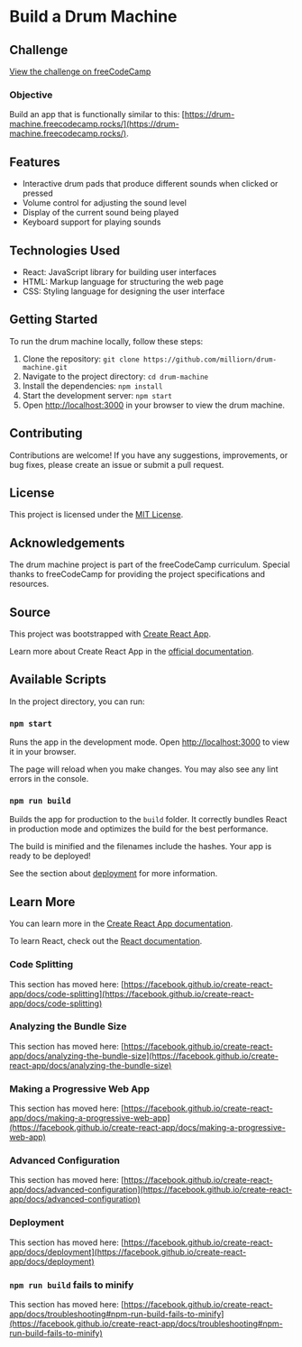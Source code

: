 # Build a Drum Machine

## Challenge

[View the challenge on freeCodeCamp](https://www.freecodecamp.org/learn/front-end-development-libraries/front-end-development-libraries-projects/build-a-drum-machine)

### Objective

Build an app that is functionally similar to this: [https://drum-machine.freecodecamp.rocks/](https://drum-machine.freecodecamp.rocks/).

## Features

- Interactive drum pads that produce different sounds when clicked or pressed
- Volume control for adjusting the sound level
- Display of the current sound being played
- Keyboard support for playing sounds

## Technologies Used

- React: JavaScript library for building user interfaces
- HTML: Markup language for structuring the web page
- CSS: Styling language for designing the user interface

## Getting Started

To run the drum machine locally, follow these steps:

1. Clone the repository: `git clone https://github.com/milliorn/drum-machine.git`
2. Navigate to the project directory: `cd drum-machine`
3. Install the dependencies: `npm install`
4. Start the development server: `npm start`
5. Open [http://localhost:3000](http://localhost:3000) in your browser to view the drum machine.

## Contributing

Contributions are welcome! If you have any suggestions, improvements, or bug fixes, please create an issue or submit a pull request.

## License

This project is licensed under the [MIT License](https://opensource.org/licenses/MIT).

## Acknowledgements

The drum machine project is part of the freeCodeCamp curriculum. Special thanks to freeCodeCamp for providing the project specifications and resources.

## Source

This project was bootstrapped with [Create React App](https://github.com/facebook/create-react-app).

Learn more about Create React App in the [official documentation](https://create-react-app.dev/).

## Available Scripts

In the project directory, you can run:

### `npm start`

Runs the app in the development mode.
Open [http://localhost:3000](http://localhost:3000) to view it in your browser.

The page will reload when you make changes.
You may also see any lint errors in the console.

### `npm run build`

Builds the app for production to the `build` folder.
It correctly bundles React in production mode and optimizes the build for the best performance.

The build is minified and the filenames include the hashes.
Your app is ready to be deployed!

See the section about [deployment](https://facebook.github.io/create-react-app/docs/deployment) for more information.

## Learn More

You can learn more in the [Create React App documentation](https://facebook.github.io/create-react-app/docs/getting-started).

To learn React, check out the [React documentation](https://reactjs.org/).

### Code Splitting

This section has moved here: [https://facebook.github.io/create-react-app/docs/code-splitting](https://facebook.github.io/create-react-app/docs/code-splitting)

### Analyzing the Bundle Size

This section has moved here: [https://facebook.github.io/create-react-app/docs/analyzing-the-bundle-size](https://facebook.github.io/create-react-app/docs/analyzing-the-bundle-size)

### Making a Progressive Web App

This section has moved here: [https://facebook.github.io/create-react-app/docs/making-a-progressive-web-app](https://facebook.github.io/create-react-app/docs/making-a-progressive-web-app)

### Advanced Configuration

This section has moved here: [https://facebook.github.io/create-react-app/docs/advanced-configuration](https://facebook.github.io/create-react-app/docs/advanced-configuration)

### Deployment

This section has moved here: [https://facebook.github.io/create-react-app/docs/deployment](https://facebook.github.io/create-react-app/docs/deployment)

### `npm run build` fails to minify

This section has moved here: [https://facebook.github.io/create-react-app/docs/troubleshooting#npm-run-build-fails-to-minify](https://facebook.github.io/create-react-app/docs/troubleshooting#npm-run-build-fails-to-minify)
